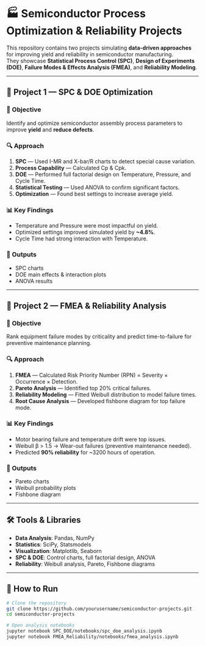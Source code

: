 # 🏭 Semiconductor Process Optimization & Reliability Projects

This repository contains two projects simulating **data-driven approaches** for improving yield and reliability in semiconductor manufacturing.  
They showcase **Statistical Process Control (SPC)**, **Design of Experiments (DOE)**, **Failure Modes & Effects Analysis (FMEA)**, and **Reliability Modeling**.

---

## 📂 Project 1 — SPC & DOE Optimization

### 📌 Objective
Identify and optimize semiconductor assembly process parameters to improve **yield** and **reduce defects**.

### 🔍 Approach
1. **SPC** — Used I-MR and X-bar/R charts to detect special cause variation.
2. **Process Capability** — Calculated Cp & Cpk.
3. **DOE** — Performed full factorial design on Temperature, Pressure, and Cycle Time.
4. **Statistical Testing** — Used ANOVA to confirm significant factors.
5. **Optimization** — Found best settings to increase average yield.

### 📊 Key Findings
- Temperature and Pressure were most impactful on yield.
- Optimized settings improved simulated yield by **~4.8%**.
- Cycle Time had strong interaction with Temperature.

### 📁 Outputs
- SPC charts
- DOE main effects & interaction plots
- ANOVA results

---

## 📂 Project 2 — FMEA & Reliability Analysis

### 📌 Objective
Rank equipment failure modes by criticality and predict time-to-failure for preventive maintenance planning.

### 🔍 Approach
1. **FMEA** — Calculated Risk Priority Number (RPN) = Severity × Occurrence × Detection.
2. **Pareto Analysis** — Identified top 20% critical failures.
3. **Reliability Modeling** — Fitted Weibull distribution to model failure times.
4. **Root Cause Analysis** — Developed fishbone diagram for top failure mode.

### 📊 Key Findings
- Motor bearing failure and temperature drift were top issues.
- Weibull β > 1.5 → Wear-out failures (preventive maintenance needed).
- Predicted **90% reliability** for ~3200 hours of operation.

### 📁 Outputs
- Pareto charts
- Weibull probability plots
- Fishbone diagram

---

## 🛠 Tools & Libraries
- **Data Analysis**: Pandas, NumPy
- **Statistics**: SciPy, Statsmodels
- **Visualization**: Matplotlib, Seaborn
- **SPC & DOE**: Control charts, full factorial design, ANOVA
- **Reliability**: Weibull analysis, Pareto, Fishbone diagrams

---

## 🚀 How to Run
```bash
# Clone the repository
git clone https://github.com/yourusername/semiconductor-projects.git
cd semiconductor-projects

# Open analysis notebooks
jupyter notebook SPC_DOE/notebooks/spc_doe_analysis.ipynb
jupyter notebook FMEA_Reliability/notebooks/fmea_analysis.ipynb
